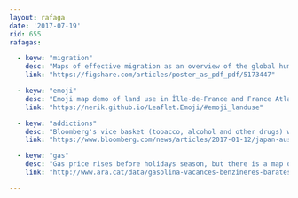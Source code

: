 ```yaml
---
layout: rafaga
date: '2017-07-19'
rid: 655
rafagas:

  - keyw: "migration"
    desc: "Maps of effective migration as an overview of the global human genetic diversity"
    link: "https://figshare.com/articles/poster_as_pdf_pdf/5173447"

  - keyw: "emoji"
    desc: "Emoji map demo of land use in Îlle-de-France and France Atlantic coast"
    link: "https://nerik.github.io/Leaflet.Emoji/#emoji_landuse"

  - keyw: "addictions"
    desc: "Bloomberg's vice basket (tobacco, alcohol and other drugs) with a world map of absolute price"
    link: "https://www.bloomberg.com/news/articles/2017-01-12/japan-australia-rank-among-most-expensive-places-for-sinful-habits"

  - keyw: "gas"
    desc: "Gas price rises before holidays season, but there is a map of cheap petrol stations"
    link: "http://www.ara.cat/data/gasolina-vacances-benzineres-barates-Catalunya_0_1831616965.html"

---
```



